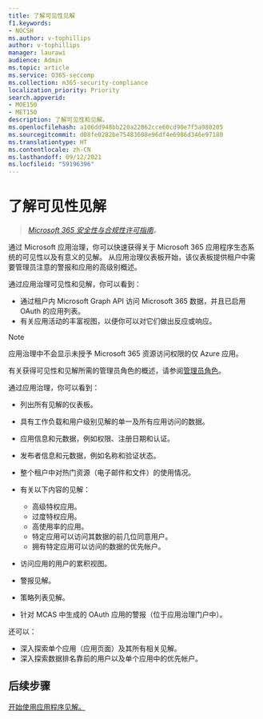 ```yaml
---
title: 了解可见性见解
f1.keywords:
- NOCSH
ms.author: v-tophillips
author: v-tophillips
manager: laurawi
audience: Admin
ms.topic: article
ms.service: O365-seccomp
ms.collection: m365-security-compliance
localization_priority: Priority
search.appverid:
- MOE150
- MET150
description: 了解可见性和见解。
ms.openlocfilehash: a106dd948bb220a22862cce60cd90e7f5a980205
ms.sourcegitcommit: d08fe0282be75483608e96df4e6986d346e97180
ms.translationtype: HT
ms.contentlocale: zh-CN
ms.lasthandoff: 09/12/2021
ms.locfileid: "59196396"
---
```

# <a name="learn-about-visibility-and-insights"></a>了解可见性见解

>*[Microsoft 365 安全性与合规性许可指南](https://aka.ms/ComplianceSD)。*

通过 Microsoft 应用治理，你可以快速获得关于 Microsoft 365 应用程序生态系统的可见性以及有意义的见解。 从应用治理仪表板开始，该仪表板提供租户中需要管理员注意的警报和应用的高级别概述。

通过应用治理可见性和见解，你可以看到：

- 通过租户内 Microsoft Graph API 访问 Microsoft 365 数据，并且已启用 OAuth 的应用列表。
- 有关应用活动的丰富视图，以便你可以对它们做出反应或响应。

>[!Note]
>应用治理中不会显示未授予 Microsoft 365 资源访问权限的仅 Azure 应用。
>

有关获得可见性和见解所需的管理员角色的概述，请参阅[管理员角色](app-governance-get-started.md#administrator-roles)。

通过应用治理，你可以看到：

- 列出所有见解的仪表板。
- 具有工作负载和用户级别见解的单一及所有应用访问的数据。
- 应用信息和元数据，例如权限、注册日期和认证。
- 发布者信息和元数据，例如名称和验证状态。
- 整个租户中对热门资源（电子邮件和文件）的使用情况。
- 有关以下内容的见解：

  - 高级特权应用。
  - 过度特权应用。
  - 高使用率的应用。
  - 特定应用可以访问其数据的前几位同意用户。
  - 拥有特定应用可以访问的数据的优先帐户。

- 访问应用的用户的累积视图。
- 警报见解。
- 策略列表见解。
<!--
- Policies created in MCAS in the app governance portal.
-->
- 针对 MCAS 中生成的 OAuth 应用的警报（位于应用治理门户中）。

还可以：

- 深入探索单个应用（应用页面）及其所有相关见解。
- 深入探索数据排名靠前的用户以及单个应用中的优先帐户。

## <a name="next-step"></a>后续步骤

[开始使用应用程序见解。](app-governance-visibility-insights-get-started.md)
